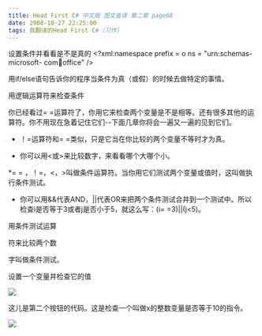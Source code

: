 ```yaml
---
title: Head First C# 中文版 图文皆译 第二章 page68
date: 2008-10-27 22:25:00
tags: 我翻译的Head First C#（习作）
---
```

设置条件并看看是不是真的  <?xml:namespace prefix = o ns = "urn:schemas-microsoft-
com:office:office" />

用if/else语句告诉你的程序当条件为真（或假）的时候去做特定的事情。

用逻辑运算符来检查条件

你已经看过= =运算符了，你用它来检查两个变量是不是相等。还有很多其他的运算符。你不用现在急着记住它们--下面几章你将会一遍又一遍的见到它们。

*  ！=运算符和= =类似，只是它当在你比较的两个变量不等时才为真。 

*  你可以用<或>来比较数字，来看看哪个大哪个小。 

*= =  ，！=，<，>叫做条件运算符。当你用它们测试两个变量或值时，这叫做执行条件测试。 

*  你可以用&&代表AND，||代表OR来把两个条件测试合并到一个测试中。所以检查i是否等于3或者j是否小于5，就这么写：(i= =3)||(j<5)。 

用条件测试运算

符来比较两个数

字叫做条件测试。

设置一个变量并检查它的值

![](https://p-blog.csdn.net/images/p_blog_csdn_net/cuipengfei1/EntryImages/20081027/%E6%88%AA%E5%9B%BE00633607431222925000.jpg)

这儿是第二个按钮的代码。这是检查一个叫做x的整数变量是否等于10的指令。

![](https://p-blog.csdn.net/images/p_blog_csdn_net/cuipengfei1/EntryImages/20081027/%E6%88%AA%E5%9B%BE01633607431223393750.jpg)



